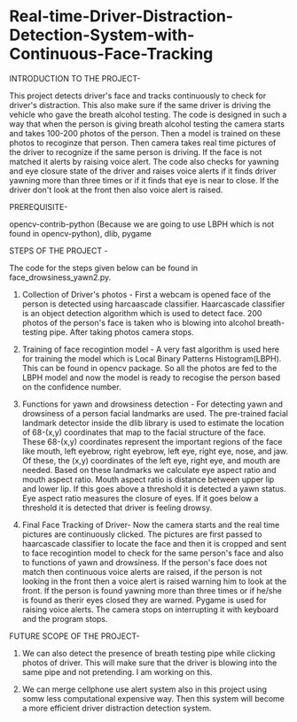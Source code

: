 # Real-time-Driver-Distraction-Detection-System-with-Continuous-Face-Tracking
INTRODUCTION TO THE PROJECT-

This project detects driver's face and tracks continuously to check for driver's distraction. This also make sure if the same driver is driving the vehicle who gave the breath alcohol testing. The code is designed in such a way that when the person is giving breath alcohol testing the camera starts and takes 100-200 photos of the person. Then a model is trained on these photos to recoginze that person. Then camera takes real time pictures of the driver to recognize if the same person is driving. If the face is not matched it alerts by raising voice alert. The code also checks for yawning and eye closure state of the driver and raises voice alerts if it finds driver yawning more than three times or if it finds that eye is near to close. If the driver don't look at the front then also voice alert is raised.

PREREQUISITE-

opencv-contrib-python (Because we are going to use LBPH which is not found in opencv-python), dlib, pygame

STEPS OF THE PROJECT - 

The code for the steps given below can be found in face_drowsiness_yawn2.py.
1. Collection of Driver's photos - First a webcam is opened face of the person is detected using harcaascade classifier. Haarcascade classifier is an object detection algorithm which is used to detect face. 200 photos of the person's face is taken who is blowing into alcohol breath-testing pipe. After taking photos camera stops.

2. Training of face recogintion model - A very fast algorithm is used here for training the model which is Local Binary Patterns Histogram(LBPH). This can be found in opencv package. So all the photos are fed to the LBPH model and now the model is ready to recogise the person based on the confidence number.

3. Functions for yawn and drowsiness detection - For detecting yawn and drowsiness of a person facial landmarks are used. The pre-trained facial landmark detector inside the dlib library is used to estimate the location of 68-(x,y) coordinates that map to the facial structure of the face. These 68-(x,y) coordinates represent the important regions of the face like mouth, left eyebrow, right eyebrow, left eye, right eye, nose, and jaw. Of these, the (x,y) coordinates of the left eye, right eye, and mouth are needed. Based on these landmarks we calculate eye aspect ratio and mouth aspect ratio. Mouth aspect ratio is distance between upper lip and lower lip. If this goes above a threshold it is detected a yawn status. Eye aspect ratio measures the closure of eyes. If it goes below a threshold it is detected that driver is feeling drowsy.

4. Final Face Tracking of Driver- Now the camera starts and the real time pictures are continuously clicked. The pictures are first passed to haarcascade classifier to locate the face and then it is cropped and sent to face recogintion model to check for the same person's face and also to functions of yawn and drowsiness. If the person's face does not match then continuous voice alerts are raised, if the person is not looking in the front then a voice alert is raised warning him to look at the front. If the person is found yawning more than three times or if he/she is found as therir eyes closed they are warned. Pygame is used for raising voice alerts. The camera stops on interrupting it with keyboard and the program stops.

FUTURE SCOPE OF THE PROJECT- 

1. We can also detect the presence of breath testing pipe while clicking photos of driver. This will make sure that the driver is blowing into the same pipe and not pretending. I am working on this.

2. We can merge cellphone use alert system also in this project using somw less computational expensive way. Then this system will become a more efficient driver distraction detection system. 

